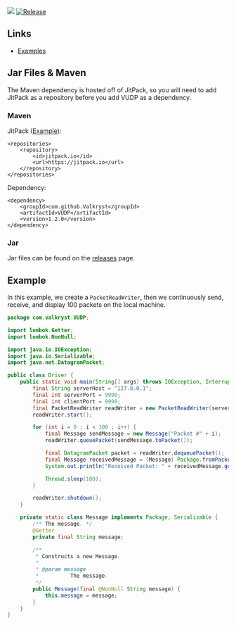 ![](https://codebuild.us-east-1.amazonaws.com/badges?uuid=eyJlbmNyeXB0ZWREYXRhIjoiSk5CSnJDUm10YnYwLzIyMnZhOTkxZDVkWlhjUGtuMWFOVEMvNW14ZitUSU5iMWdUdG1WSWlUN1pneDE3L0xUYWZVMFl4M0hzMzdqSEdLTWJJRVQrTFNZPSIsIml2UGFyYW1ldGVyU3BlYyI6ImJqeGlzS3h4ZFVtaHliZ2UiLCJtYXRlcmlhbFNldFNlcmlhbCI6MX0%3D&branch=master) [![Release](https://jitpack.io/v/Valkryst/VUDP.svg)](https://jitpack.io/#Valkryst/VUDP)

## Links

* [Examples](https://github.com/Valkryst/VUDP/wiki)

## Jar Files & Maven

The Maven dependency is hosted off of JitPack, so you will need to add JitPack as a repository before you add VUDP as a dependency.

### Maven

JitPack ([Example](https://github.com/Valkryst/VTerminal/blob/master/pom.xml)):

    <repositories>
        <repository>
            <id>jitpack.io</id>
            <url>https://jitpack.io</url>
        </repository>
    </repositories>

Dependency:

    <dependency>
        <groupId>com.github.Valkryst</groupId>
        <artifactId>VUDP</artifactId>
        <version>1.2.0</version>
    </dependency>

### Jar

Jar files can be found on the [releases](https://github.com/Valkryst/VUDP/releases) page.


## Example

In this example, we create a `PacketReadWriter`, then we continuously send, receive, and display 100 packets on the local machine.

```java
package com.valkryst.VUDP;

import lombok.Getter;
import lombok.NonNull;

import java.io.IOException;
import java.io.Serializable;
import java.net.DatagramPacket;

public class Driver {
    public static void main(String[] args) throws IOException, InterruptedException {
        final String serverHost = "127.0.0.1";
        final int serverPort = 9998;
        final int clientPort = 9998;
        final PacketReadWriter readWriter = new PacketReadWriter(serverHost, serverPort, clientPort);
        readWriter.start();

        for (int i = 0 ; i < 100 ; i++) {
            final Message sendMessage = new Message("Packet #" + i);
            readWriter.queuePacket(sendMessage.toPacket());

            final DatagramPacket packet = readWriter.dequeuePacket();
            final Message receivedMessage = (Message) Package.fromPacket(packet);
            System.out.println("Received Packet: " + receivedMessage.getMessage());

            Thread.sleep(100);
        }

        readWriter.shutdown();
    }

    private static class Message implements Package, Serializable {
        /** The message. */
        @Getter
        private final String message;

        /**
         * Constructs a new Message.
         *
         * @param message
         *          The message.
         */
        public Message(final @NonNull String message) {
            this.message = message;
        }
    }
}
```